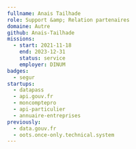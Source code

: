 ```yaml
---
fullname: Anais Tailhade
role: Support &amp; Relation partenaires
domaine: Autre
github: Anais-Tailhade
missions:
  - start: 2021-11-18
    end: 2023-12-31
    status: service
    employer: DINUM
badges:
  - segur
startups:
  - datapass
  - api.gouv.fr
  - moncomptepro
  - api-particulier
  - annuaire-entreprises
previously:
  - data.gouv.fr
  - oots.once-only.technical.system
---
```


